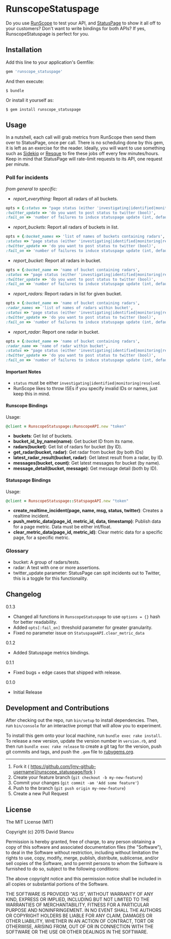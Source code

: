 # RunscopeStatuspage

Do you use [RunScope](https://runscope.com) to test your API, and [StatusPage](https://statuspage.io) to show it all off to your customers? Don't want to write bindings for both APIs? If yes, RunscopeStatuspage is perfect for you.

## Installation

Add this line to your application's Gemfile:

```ruby
gem 'runscope_statuspage'
```

And then execute:

    $ bundle

Or install it yourself as:

    $ gem install runscope_statuspage

## Usage

In a nutshell, each call will grab metrics from RunScope then send them over to StatusPage, once per call. There is no scheduling done by this gem, it is left as an exercise for the reader. Ideally, you will want to use something such as [Sidekiq](https://github.com/mperham/sidekiq) or [Resque](https://github.com/resque/resque) to fire these jobs off every few minutes/hours. Keep in mind that StatusPage will rate-limit requests to its API, one request per minute. 


### Poll for incidents

*from general to specific:*

- *report_everything:* Report all radars of all buckets.
```ruby
opts = {:status => "page status (either 'investigating|identified|monitoring|resolved')",
:twitter_update => 'do you want to post status to twitter (bool)',
:fail_on => 'number of failures to induce statuspage update (int, default 0)'}
```
- *report_buckets:* Report all radars of buckets in list.
```ruby
opts = {:bucket_names => 'list of names of buckets containing radars',
:status => "page status (either 'investigating|identified|monitoring|resolved')",
:twitter_update => 'do you want to post status to twitter (bool)',
:fail_on => 'number of failures to induce statuspage update (int, default 0)'}
```
- *report_bucket:* Report all radars in bucket.
```ruby
opts = {:bucket_name => 'name of bucket containing radars',
:status => "page status (either 'investigating|identified|monitoring|resolved')",
:twitter_update => 'do you want to post status to twitter (bool)',
:fail_on => 'number of failures to induce statuspage update (int, default 0)'}
```
- *report_radars:* Report radars in list for given bucket.
```ruby
opts = {:bucket_name => 'name of bucket containing radars',
:radar_names => 'list of names of radars within bucket',
:status => "page status (either 'investigating|identified|monitoring|resolved')",
:twitter_update => 'do you want to post status to twitter (bool)',
:fail_on => 'number of failures to induce statuspage update (int, default 0)'}
```
- *report_radar:* Report one radar in bucket.
```ruby
opts = {:bucket_name => 'name of bucket containing radars',
:radar_name => 'name of radar within bucket',
:status => "page status (either 'investigating|identified|monitoring|resolved')",
:twitter_update => 'do you want to post status to twitter (bool)',
:fail_on => 'number of failures to induce statuspage update (int, default 0)'}
```

#### Important Notes

- `status` must be either `investigating|identified|monitoring|resolved`.
- RunScope likes to throw ISEs if you specify invalid IDs or names, just keep this in mind.

#### Runscope Bindings
Usage: 

```ruby
@client = RunscopeStatuspage::RunscopeAPI.new "token"
```

- **buckets**: Get list of buckets.
- **bucket_id_by_name(name)**: Get bucket ID from its name.
- **radars(bucket)**: Get list of radars for bucket (by ID).
- **get_radar(bucket, radar)**: Get radar from bucket (by both IDs)
- **latest_radar_result(bucket, radar)**: Get latest result from a radar, by ID.
- **messages(bucket, count)**: Get latest messages for bucket (by name).
- **message_detail(bucket, message)**: Get message detail (both by ID).

#### Statuspage Bindings 
Usage: 

```ruby
@client = RunscopeStatuspage::StatspageAPI.new "token"
```

- **create_realtime_incident(page, name, msg, status, twitter)**: Creates a realtime incident.
- **push_metric_data(page_id, metric_id, data, timestamp)**: Publish data for a page metric. Data must be either int/float.
- **clear_metric_data(page_id, metric_id)**: Clear metric data for a specific page, for a specific metric.

### Glossary

- bucket: A group of radars/tests.
- radar: A test with one or more assertions.
- twitter_update parameter: StatusPage can spit incidents out to Twitter, this is a toggle for this functionality.

## Changelog

0.1.3
* Changed all functions in `RunscopeStatuspage` to use `options = {}` hash for better readability.
* Added `opts[:fail_on]` threshold parameter for greater granularity.
* Fixed no parameter issue on `StatuspageAPI.clear_metric_data`

0.1.2
* Added Statuspage metrics bindings.

0.1.1
* Fixed bugs + edge cases that shipped with release.

0.1.0
* Initial Release

## Development and Contributions

After checking out the repo, run `bin/setup` to install dependencies. Then, run `bin/console` for an interactive prompt that will allow you to experiment. 

To install this gem onto your local machine, run `bundle exec rake install`. To release a new version, update the version number in `version.rb`, and then run `bundle exec rake release` to create a git tag for the version, push git commits and tags, and push the `.gem` file to [rubygems.org](https://rubygems.org).

----

1. Fork it ( https://github.com/[my-github-username]/runscope_statuspage/fork )
2. Create your feature branch (`git checkout -b my-new-feature`)
3. Commit your changes (`git commit -am 'Add some feature'`)
4. Push to the branch (`git push origin my-new-feature`)
5. Create a new Pull Request

## License

The MIT License (MIT)

Copyright (c) 2015 David Stancu

Permission is hereby granted, free of charge, to any person obtaining a copy
of this software and associated documentation files (the "Software"), to deal
in the Software without restriction, including without limitation the rights
to use, copy, modify, merge, publish, distribute, sublicense, and/or sell
copies of the Software, and to permit persons to whom the Software is
furnished to do so, subject to the following conditions:

The above copyright notice and this permission notice shall be included in
all copies or substantial portions of the Software.

THE SOFTWARE IS PROVIDED "AS IS", WITHOUT WARRANTY OF ANY KIND, EXPRESS OR
IMPLIED, INCLUDING BUT NOT LIMITED TO THE WARRANTIES OF MERCHANTABILITY,
FITNESS FOR A PARTICULAR PURPOSE AND NONINFRINGEMENT. IN NO EVENT SHALL THE
AUTHORS OR COPYRIGHT HOLDERS BE LIABLE FOR ANY CLAIM, DAMAGES OR OTHER
LIABILITY, WHETHER IN AN ACTION OF CONTRACT, TORT OR OTHERWISE, ARISING FROM,
OUT OF OR IN CONNECTION WITH THE SOFTWARE OR THE USE OR OTHER DEALINGS IN
THE SOFTWARE.
